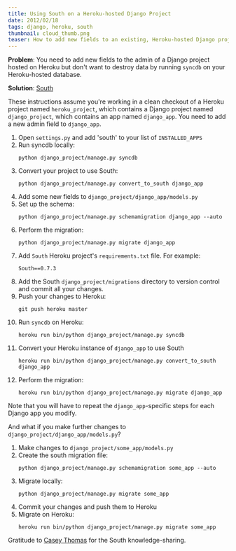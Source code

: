 ```yaml
---
title: Using South on a Heroku-hosted Django Project
date: 2012/02/18
tags: django, heroku, south
thumbnail: cloud_thumb.png
teaser: How to add new fields to an existing, Heroku-hosted Django project's database.
---
```


<b>Problem</b>: You need to add new fields to the admin of a Django project hosted on Heroku but don't want to destroy data by running <code>syncdb</code> on your Heroku-hosted database.

<b>Solution</b>: <a href="http://south.aeracode.org/docs/about.html">South</a>

These instructions assume you're working in a clean checkout of a Heroku project named <code>heroku_project</code>, which contains a Django project named <code>django_project</code>, which contains an app named <code>django_app</code>. You need to add a new admin field to <code>django_app</code>.

<ol>
  <li>Open <code>settings.py</code> and add 'south' to your list of <code>INSTALLED_APPS</code></li>
  <li>Run syncdb locally:
    <pre><code>python django_project/manage.py syncdb</code></pre>
  </li>
  <li>Convert your project to use South:
    <pre><code>python django_project/manage.py convert_to_south django_app</code></pre>
  </li>
  <li>Add some new fields to <code>django_project/django_app/models.py</code></li>
  <li>Set up the schema:
    <pre><code>python django_project/manage.py schemamigration django_app --auto</code></pre>
  </li>
  <li>Perform the migration:
    <pre><code>python django_project/manage.py migrate django_app</code></pre>
  </li>
  <li>Add <code>South</code> Heroku project's <code>requirements.txt</code> file. For example:
    <pre><code>South==0.7.3</code></pre>
  </li>
  <li>Add the South <code>django_project/migrations</code> directory to version control and commit all your changes.</li>
  <li>Push your changes to Heroku:
    <pre><code>git push heroku master</code></pre>
  </li>
  <li>Run <code>syncdb</code> on Heroku:
    <pre><code>heroku run bin/python django_project/manage.py syncdb</code></pre>
  </li>
  <li>Convert your Heroku instance of <code>django_app</code> to use South
  <pre><code>heroku run bin/python django_project/manage.py convert_to_south django_app</code></pre>
  </li>
  <li>Perform the migration:
    <pre><code>heroku run bin/python django_project/manage.py migrate django_app</code></pre>
  </li>
</ol>

Note that you will have to repeat the <code>django_app</code>-specific steps for each Django app you modify.

And what if you make further changes to <code>django_project/django_app/models.py</code>?

<ol>
  <li>Make changes to <code>django_project/some_app/models.py</code></li>
  <li>Create the south migration file:
    <pre><code>python django_project/manage.py schemamigration some_app --auto</code></pre>
  </li>
  <li>Migrate locally:
    <pre><code>python django_project/manage.py migrate some_app</code></pre>
  </li>
  <li>Commit your changes and push them to Heroku</li>
  <li>Migrate on Heroku:
    <pre><code>heroku run bin/python django_project/manage.py migrate some_app</code></pre>
  </li>
</ol>

Gratitude to <a href="http://www.caseypthomas.org/blog/managing-a-django-or-any-database-on-heroku">Casey Thomas</a> for the South knowledge-sharing.
